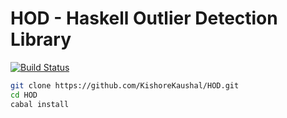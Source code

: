 # HOD - Haskell Outlier Detection Library

[![Build Status](https://travis-ci.com/KishoreKaushal/HOD.svg?branch=master)](https://travis-ci.com/KishoreKaushal/HOD)

```bash
git clone https://github.com/KishoreKaushal/HOD.git
cd HOD
cabal install
```